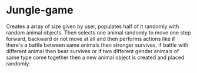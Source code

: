 # Jungle-game
Creates a array of size given by user, populates half of it randomly with random animal objects. Then selects one animal randomly to move one step forward, backward or not move at all and then performs actions like if there's a battle between same animals then stronger survives, if battle with different animal then bear survives or if two different gender animals of same type come together then a new animal object is created and placed randomly.
